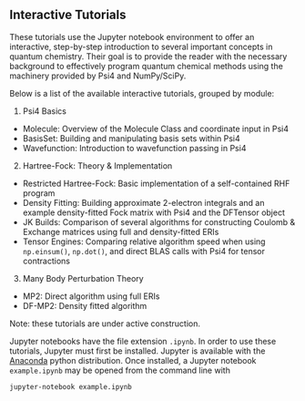 ## Interactive Tutorials

These tutorials use the Jupyter notebook environment to offer an interactive, step-by-step introduction to several important concepts in quantum chemistry.  Their goal is to provide the reader with the necessary background to effectively program quantum chemical methods using the machinery provided by Psi4 and NumPy/SciPy.  

Below is a list of the available interactive tutorials, grouped by module:
1. Psi4 Basics
- Molecule: Overview of the Molecule Class and coordinate input in Psi4
- BasisSet: Building and manipulating basis sets within Psi4
- Wavefunction: Introduction to wavefunction passing in Psi4
2. Hartree-Fock: Theory & Implementation
- Restricted Hartree-Fock: Basic implementation of a self-contained RHF program
- Density Fitting: Building approximate 2-electron integrals and an example density-fitted Fock matrix with Psi4 and the DFTensor object
- JK Builds: Comparison of several algorithms for constructing Coulomb & Exchange matrices using full and density-fitted ERIs
- Tensor Engines: Comparing relative algorithm speed when using `np.einsum()`, `np.dot()`, and direct BLAS calls with Psi4 for tensor contractions
3. Many Body Perturbation Theory 
- MP2: Direct algorithm using full ERIs
- DF-MP2: Density fitted algorithm

Note: these tutorials are under active construction.

Jupyter notebooks have the file extension ```.ipynb```.  In order to use these tutorials, Jupyter must first be installed.  Jupyter is available with the [Anaconda](https://www.continuum.io/downloads) python distribution.  Once installed, a Jupyter notebook ```example.ipynb``` may be opened from the command line with
```
jupyter-notebook example.ipynb
```
